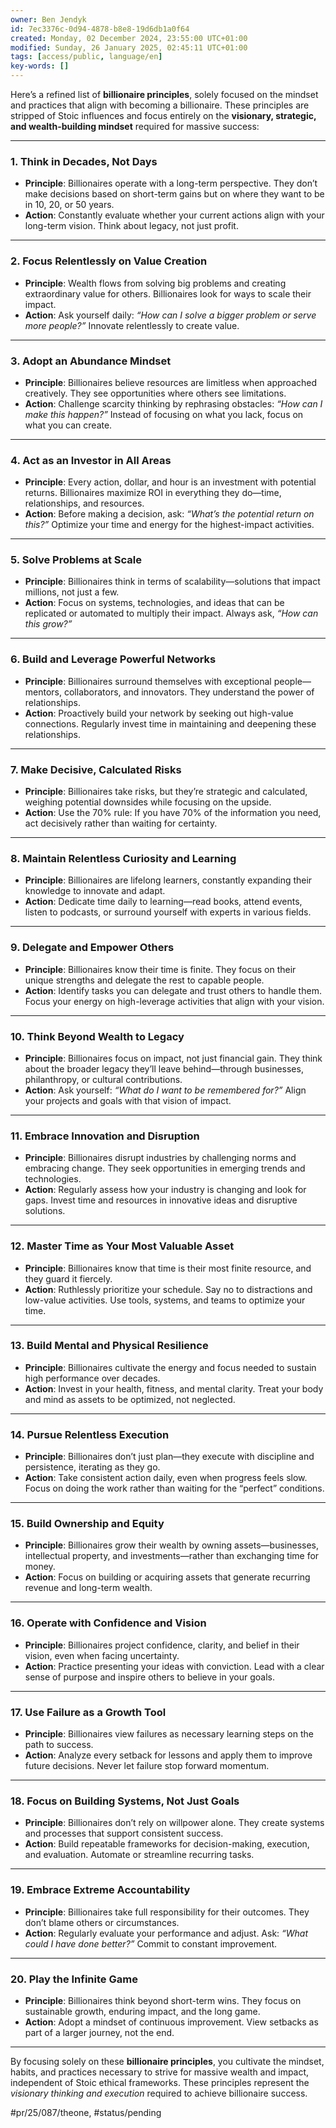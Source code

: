 ```yaml
---
owner: Ben Jendyk
id: 7ec3376c-0d94-4878-b8e8-19d6db1a0f64
created: Monday, 02 December 2024, 23:55:00 UTC+01:00
modified: Sunday, 26 January 2025, 02:45:11 UTC+01:00
tags: [access/public, language/en]
key-words: []
---
```


Here’s a refined list of **billionaire principles**, solely focused on the mindset and practices that align with becoming a billionaire. These principles are stripped of Stoic influences and focus entirely on the **visionary, strategic, and wealth-building mindset** required for massive success:

---

### **1. Think in Decades, Not Days**

- **Principle**: Billionaires operate with a long-term perspective. They don’t make decisions based on short-term gains but on where they want to be in 10, 20, or 50 years.
- **Action**: Constantly evaluate whether your current actions align with your long-term vision. Think about legacy, not just profit.

---

### **2. Focus Relentlessly on Value Creation**

- **Principle**: Wealth flows from solving big problems and creating extraordinary value for others. Billionaires look for ways to scale their impact.
- **Action**: Ask yourself daily: *“How can I solve a bigger problem or serve more people?”* Innovate relentlessly to create value.

---

### **3. Adopt an Abundance Mindset**

- **Principle**: Billionaires believe resources are limitless when approached creatively. They see opportunities where others see limitations.
- **Action**: Challenge scarcity thinking by rephrasing obstacles: *“How can I make this happen?”* Instead of focusing on what you lack, focus on what you can create.

---

### **4. Act as an Investor in All Areas**

- **Principle**: Every action, dollar, and hour is an investment with potential returns. Billionaires maximize ROI in everything they do—time, relationships, and resources.
- **Action**: Before making a decision, ask: *“What’s the potential return on this?”* Optimize your time and energy for the highest-impact activities.

---

### **5. Solve Problems at Scale**

- **Principle**: Billionaires think in terms of scalability—solutions that impact millions, not just a few.
- **Action**: Focus on systems, technologies, and ideas that can be replicated or automated to multiply their impact. Always ask, *“How can this grow?”*

---

### **6. Build and Leverage Powerful Networks**

- **Principle**: Billionaires surround themselves with exceptional people—mentors, collaborators, and innovators. They understand the power of relationships.
- **Action**: Proactively build your network by seeking out high-value connections. Regularly invest time in maintaining and deepening these relationships.

---

### **7. Make Decisive, Calculated Risks**

- **Principle**: Billionaires take risks, but they’re strategic and calculated, weighing potential downsides while focusing on the upside.
- **Action**: Use the 70% rule: If you have 70% of the information you need, act decisively rather than waiting for certainty.

---

### **8. Maintain Relentless Curiosity and Learning**

- **Principle**: Billionaires are lifelong learners, constantly expanding their knowledge to innovate and adapt.
- **Action**: Dedicate time daily to learning—read books, attend events, listen to podcasts, or surround yourself with experts in various fields.

---

### **9. Delegate and Empower Others**

- **Principle**: Billionaires know their time is finite. They focus on their unique strengths and delegate the rest to capable people.
- **Action**: Identify tasks you can delegate and trust others to handle them. Focus your energy on high-leverage activities that align with your vision.

---

### **10. Think Beyond Wealth to Legacy**

- **Principle**: Billionaires focus on impact, not just financial gain. They think about the broader legacy they’ll leave behind—through businesses, philanthropy, or cultural contributions.
- **Action**: Ask yourself: *“What do I want to be remembered for?”* Align your projects and goals with that vision of impact.

---

### **11. Embrace Innovation and Disruption**

- **Principle**: Billionaires disrupt industries by challenging norms and embracing change. They seek opportunities in emerging trends and technologies.
- **Action**: Regularly assess how your industry is changing and look for gaps. Invest time and resources in innovative ideas and disruptive solutions.

---

### **12. Master Time as Your Most Valuable Asset**

- **Principle**: Billionaires know that time is their most finite resource, and they guard it fiercely.
- **Action**: Ruthlessly prioritize your schedule. Say no to distractions and low-value activities. Use tools, systems, and teams to optimize your time.

---

### **13. Build Mental and Physical Resilience**

- **Principle**: Billionaires cultivate the energy and focus needed to sustain high performance over decades.
- **Action**: Invest in your health, fitness, and mental clarity. Treat your body and mind as assets to be optimized, not neglected.

---

### **14. Pursue Relentless Execution**

- **Principle**: Billionaires don’t just plan—they execute with discipline and persistence, iterating as they go.
- **Action**: Take consistent action daily, even when progress feels slow. Focus on doing the work rather than waiting for the “perfect” conditions.

---

### **15. Build Ownership and Equity**

- **Principle**: Billionaires grow their wealth by owning assets—businesses, intellectual property, and investments—rather than exchanging time for money.
- **Action**: Focus on building or acquiring assets that generate recurring revenue and long-term wealth.

---

### **16. Operate with Confidence and Vision**

- **Principle**: Billionaires project confidence, clarity, and belief in their vision, even when facing uncertainty.
- **Action**: Practice presenting your ideas with conviction. Lead with a clear sense of purpose and inspire others to believe in your goals.

---

### **17. Use Failure as a Growth Tool**

- **Principle**: Billionaires view failures as necessary learning steps on the path to success.
- **Action**: Analyze every setback for lessons and apply them to improve future decisions. Never let failure stop forward momentum.

---

### **18. Focus on Building Systems, Not Just Goals**

- **Principle**: Billionaires don’t rely on willpower alone. They create systems and processes that support consistent success.
- **Action**: Build repeatable frameworks for decision-making, execution, and evaluation. Automate or streamline recurring tasks.

---

### **19. Embrace Extreme Accountability**

- **Principle**: Billionaires take full responsibility for their outcomes. They don’t blame others or circumstances.
- **Action**: Regularly evaluate your performance and adjust. Ask: *“What could I have done better?”* Commit to constant improvement.

---

### **20. Play the Infinite Game**

- **Principle**: Billionaires think beyond short-term wins. They focus on sustainable growth, enduring impact, and the long game.
- **Action**: Adopt a mindset of continuous improvement. View setbacks as part of a larger journey, not the end.

---

By focusing solely on these **billionaire principles**, you cultivate the mindset, habits, and practices necessary to strive for massive wealth and impact, independent of Stoic ethical frameworks. These principles represent the *visionary thinking and execution* required to achieve billionaire success.


#pr/25/087/theone, #status/pending